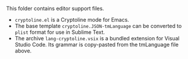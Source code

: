 This folder contains editor support files.

* `cryptoline.el` is a Cryptoline mode for Emacs.
* The base template `cryptoline.JSON-tmLanguage` can be converted to `plist` format for use in Sublime Text.
* The archive `lang-cryptoline.vsix` is a bundled extension for Visual Studio Code. Its grammar is copy-pasted from the tmLanguage file above.
